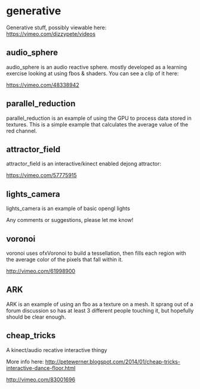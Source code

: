 generative
==========

Generative stuff, possibly viewable here: https://vimeo.com/dizzypete/videos

audio_sphere
------------

audio_sphere is an audio reactive sphere. mostly developed as a learning
exercise looking at using fbos & shaders. You can see a clip of it here:

https://vimeo.com/48338942

parallel_reduction 
------------------

parallel_reduction is an example of using the GPU to process data stored in
textures. This is a simple example that calculates the average value of the
red channel.

attractor_field 
---------------

attractor_field is an interactive/kinect enabled dejong attractor:

https://vimeo.com/57775915

lights_camera 
-------------

lights_camera is an example of basic opengl lights

Any comments or suggestions, please let me know!

voronoi
-------

voronoi uses ofxVoronoi to build a tessellation, then fills each region
with the average color of the pixels that fall within it. 

http://vimeo.com/61998900


ARK
---

ARK is an example of using an fbo as a texture on a mesh. It sprang out
of a forum discussion so has at least 3 different people touching it, but
hopefully should be clear enough.


cheap_tricks
------------

A kinect/audio recative interactive thingy

More info here: http://petewerner.blogspot.com/2014/01/cheap-tricks-interactive-dance-floor.html

http://vimeo.com/83001696

